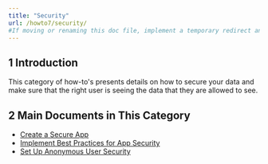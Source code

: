 ```yaml
---
title: "Security"
url: /howto7/security/
#If moving or renaming this doc file, implement a temporary redirect and let the respective team know they should update the URL in the product. See Mapping to Products for more details.
---
```


## 1 Introduction

This category of how-to's presents details on how to secure your data and make sure that the right user is seeing the data that they are allowed to see.

## 2 Main Documents in This Category

* [Create a Secure App](/howto7/security/create-a-secure-app/)
* [Implement Best Practices for App Security](/howto7/security/best-practices-security/)
* [Set Up Anonymous User Security](/howto7/security/set-up-anonymous-user-security/)
